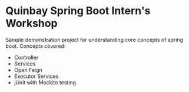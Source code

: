 # Quinbay Spring Boot Intern's Workshop

Sample demonstration project for understanding core concepts of spring boot. Concepts covered:
- Controller
- Services
- Open Feign
- Executor Services
- jUnit with Mockito testing

